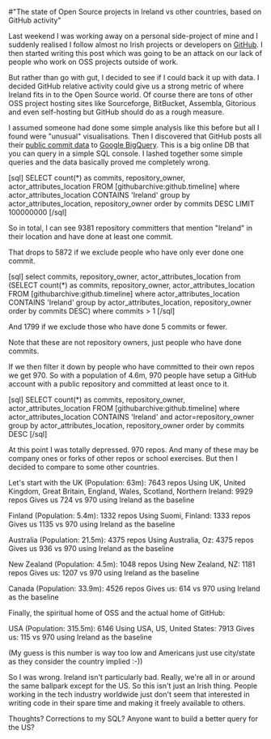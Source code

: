 #"The state of Open Source projects in Ireland vs other countries, based on GitHub activity"

Last weekend I was working away on a personal side-project of mine and I suddenly realised I follow almost no Irish projects or developers on <a href="http://github.com/conoro">GitHub</a>. I then started writing this post which was going to be an attack on our lack of people who work on OSS projects outside of work.

But rather than go with gut, I decided to see if I could back it up with data. I decided GitHub relative activity could give us a strong metric of where Ireland fits in to the Open Source world. Of course there are tons of other OSS project hosting sites like Sourceforge, BitBucket, Assembla, Gitorious and even self-hosting but GitHub should do as a rough measure.

I assumed someone had done some simple analysis like this before but all I found were "unusual" visualisations. Then I discovered that GitHub posts all their <a href="https://github.com/blog/1112-data-at-github">public commit data</a> to <a href="https://bigquery.cloud.google.com/">Google BigQuery</a>. This is a big online DB that you can query in a simple SQL console. I lashed together some simple queries and the data basically proved me completely wrong.

[sql]
SELECT count(*) as commits, repository_owner, actor_attributes_location FROM [githubarchive:github.timeline] where actor_attributes_location CONTAINS 'Ireland' group by actor_attributes_location, repository_owner order by commits DESC LIMIT 100000000 
[/sql]

So in total, I can see 9381 repository committers that mention "Ireland" in their location and have done at least one commit.

That drops to 5872 if we exclude people who have only ever done one commit.

[sql]
select commits, repository_owner, actor_attributes_location from (SELECT count(*) as commits, repository_owner, actor_attributes_location FROM [githubarchive:github.timeline] where actor_attributes_location CONTAINS 'Ireland' group by actor_attributes_location, repository_owner order by commits DESC) where commits &gt; 1
[/sql]

And 1799 if we exclude those who have done 5 commits or fewer.

Note that these are not repository owners, just people who have done commits.

If we then filter it down by people who have committed to their own repos we get 970. So with a population of 4.6m, 970 people have setup a GitHub account with a public repository and committed at least once to it.

[sql]
SELECT count(*) as commits, repository_owner, actor_attributes_location FROM [githubarchive:github.timeline] where actor_attributes_location CONTAINS 'Ireland' and actor=repository_owner group by actor_attributes_location, repository_owner order by commits DESC
[/sql]

At this point I was totally depressed. 970 repos. And many of these may be company ones or forks of other repos or school exercises. But then I decided to compare to some other countries.

Let's start with the UK (Population: 63m): 7643 repos
Using UK, United Kingdom, Great Britain, England, Wales, Scotland, Northern Ireland: 9929 repos
Gives us 724 vs 970 using Ireland as the baseline

Finland (Population: 5.4m): 1332 repos
Using Suomi, Finland: 1333 repos
Gives us 1135 vs 970 using Ireland as the baseline

Australia (Population: 21.5m): 4375 repos
Using Australia, Oz: 4375 repos
Gives us 936 vs 970 using Ireland as the baseline

New Zealand (Population: 4.5m): 1048 repos
Using New Zealand, NZ: 1181 repos
Gives us: 1207 vs 970 using Ireland as the baseline

Canada (Population: 33.9m): 4526 repos
Gives us: 614 vs 970 using Ireland as the baseline

Finally, the spiritual home of OSS and the actual home of GitHub:

USA (Population: 315.5m): 6146
Using USA, US, United States: 7913
Gives us: 115 vs 970 using Ireland as the baseline

(My guess is this number is way too low and Americans just use city/state as they consider the country implied :-))

So I was wrong. Ireland isn't particularly bad. Really, we're all in or around the same ballpark except for the US. So this isn't just an Irish thing. People working in the tech industry worldwide just don't seem that interested in writing code in their spare time and making it freely available to others.

Thoughts? Corrections to my SQL? Anyone want to build a better query for the US?


